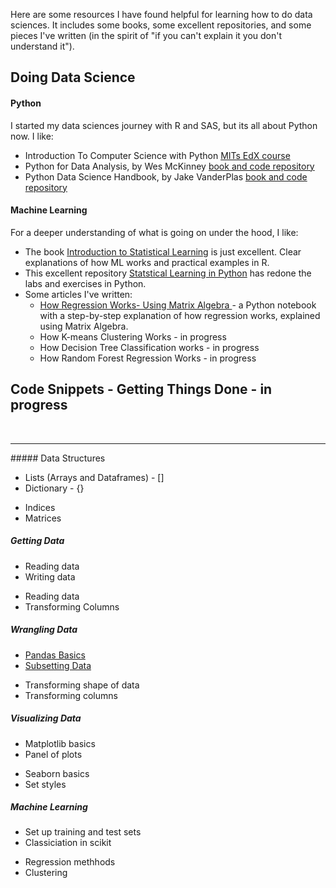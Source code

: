Here are some resources I have found helpful for learning how to do data sciences.  It includes some books, some excellent repositories, and some pieces I've written (in the spirit of "if you can't explain it you don't understand it"). 

## Doing Data Science

#### Python
I started my data sciences journey with R and SAS, but its all about Python now. I like:
* Introduction To Computer Science with Python <a href="https://www.edx.org/course/introduction-to-computer-science-and-programming-7" rel="nofollow"> MITs EdX course</a>
* Python for Data Analysis, by Wes McKinney <a href="https://github.com/wesm/pydata-book/" rel="nofollow"> book and code repository</a>
* Python Data Science Handbook, by Jake VanderPlas <a href="https://jakevdp.github.io/PythonDataScienceHandbook/" rel="nofollow"> book and code repository</a>

#### Machine Learning
For a deeper understanding of what is going on under the hood, I like: 
* The book <a href="http://faculty.marshall.usc.edu/gareth-james/ISL/" rel="nofollow">Introduction to Statistical Learning</a> is just excellent. Clear explanations of how ML works and practical examples in R. 
* This excellent repository <a href="https://github.com/JWarmenhoven/ISLR-python" rel="nofollow">Statstical Learning in Python</a>  has redone the labs and exercises in Python.
* Some articles I've written:
    * <a href="https://mattconners.github.io/RegressionusingMatrixAlgebra"> How Regression Works- Using Matrix Algebra </a> - a Python notebook with a step-by-step explanation of how regression works, explained using Matrix Algebra.
    * How K-means Clustering Works  - in progress
    * How Decision Tree Classification works - in progress
    * How Random Forest Regression Works - in progress 

## Code Snippets - Getting Things Done - in progress
<br />
<hr />
##### Data Structures
<div class="div1">
    <ul>
        <li>Lists (Arrays and Dataframes) - [] </li>
        <li>Dictionary - {}</li>
    </ul>
</div>

<div class="div2">
    <ul>
        <li>Indices </li>
        <li>Matrices </li>
    </ul>
   
  </div>

##### Getting Data
<div class="div1">
    <ul>
        <li>Reading data</li>
        <li>Writing data</li>
    </ul>
</div>

<div class="div2">
    <ul>
        <li>Reading data </li>
        <li>Transforming Columns </li>
    </ul>
   
  </div>


  
#####  Wrangling Data
<div class="div1">
    <ul>
        <li><a href="https://mattconners.github.io/docs/pandasmd"> Pandas Basics </a></li>
        <li><a href="https://mattconners.github.io/docs/Subsetting_Data"> Subsetting Data </a></li>
    </ul>
</div>

<div class="div2">
    <ul>
        <li>Transforming shape of data </li>
        <li>Transforming columns </li>
    </ul>
   
  </div>

#####  Visualizing Data
<div class="div1">
    <ul>
        <li>Matplotlib basics</li>
        <li>Panel of plots</li>
    </ul>
</div>

<div class="div2">
    <ul>
        <li>Seaborn basics</li>
        <li>Set styles</li>
    </ul>
   
  </div>

#####  Machine Learning
<div class="div1">
    <ul>
        <li>Set up training and test sets</li>
        <li>Classiciation in scikit</li>
    </ul>
</div>

<div class="div2">
    <ul>
        <li>Regression methhods </li>
        <li>Clustering </li>
    </ul>
   
  </div>
  

  <div class="footer sticky-footer">  
   <br />
      <br />
      <br />
      <br />
  </div>


